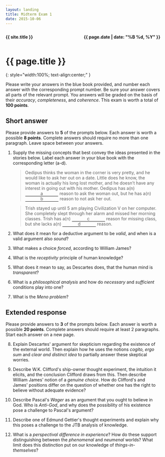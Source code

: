 ```yaml
---
layout: landing
title: Midterm Exam 1
date: 2015-10-06
---
```


<div class="wrap" markdown="1">

<div style="float:right;"><p><strong>{{ page.date | date: "%B %d, %Y" }}</strong></p></div>
<div style="float:left;"><p><strong>{{ site.title }}</strong></p></div>
<div style="clear:both;"></div>

# {{ page.title }}
{: style="width:100%; text-align:center;" }

Please write your answers in the blue book provided, and number each answer with the corresponding prompt number. Be sure your answer covers all parts of the relevant prompt. You answers will be graded on the basis of their *accuracy*, *completeness*, and *coherence*. This exam is worth a total of **100 points**.

## Short answer

Please provide answers to **5** of the prompts below. Each answer is worth a possible **8 points**. Complete answers should require no more than one paragraph. Leave space between your answers.

1. Supply the missing concepts that best convey the ideas presented in the stories below. Label each answer in your blue book with the corresponding letter (a-d).

    > Oedipus thinks the woman in the corner is very pretty, and he would like to ask her out on a date. Little does he know, the woman is actually his long lost mother, and he doesn’t have any interest in going out with his mother. Oedipus has a(n) <span style="border-bottom: 1px solid #000; padding: 0 50px;">a</span> reason to ask the woman out, but he has a(n) <span style="border-bottom: 1px solid #000; padding: 0 50px;">b</span> reason to not ask her out.

    > Trish stayed up until 5 am playing Civilization V on her computer. She completely slept through her alarm and missed her morning classes. Trish has a(n) <span style="border-bottom: 1px solid #000; padding: 0 50px;">c</span> reason for missing class, but she lacks a(n) <span style="border-bottom: 1px solid #000; padding: 0 50px;">d</span> reason.

2. What does it mean for a deductive argument to be *valid*, and when is a valid argument also *sound*?

3. What makes a choice *forced*, according to William James?

4. What is the *receptivity* principle of human knowledge?

5. What does it mean to say, as Descartes does, that the human mind is *transparent*?

6. What is a *philosophical analysis* and how do *necessary* and *sufficient* conditions play into one?

7. What is the *Meno problem*?

## Extended response

Please provide answers to **3** of the prompts below. Each answer is worth a possible **20 points**. Complete answers should require at least 2 paragraphs. Start each answer on a new page.

8. Explain Descartes' argument for skepticism regarding the existence of the external world. Then explain how he uses the notions *cogito, ergo sum* and *clear and distinct idea* to partially answer these skeptical worries.

9. Describe W.K. Clifford's ship-owner thought experiment, the intuition it elicits, and the conclusion Clifford draws from this. Then describe William James' notion of a *genuine choice*. How do Clifford's and James' positions differ on the question of whether one has the right to believe without adequate evidence?

10. Describe Pascal's *Wager* as an argument that you ought to believe in God. Who is *Anti-God*, and why does the possibility of his existence pose a challenge to Pascal's argument?

11. Describe one of Edmund Gettier's thought experiments and explain why this poses a challenge to the JTB analysis of knowledge.

12. What is a *perspectival difference in experience*? How do these support distinguishing between the *phenomenal* and *neumenal* worlds? What limit does this distinction put on our knowledge of *things-in-themselves*?

</div>

<script>
  $(window).load( function() {

    $('body').css('display','none');

    var getin = prompt("Password required:","");

    if (getin=="twasbrillig") {
      $('body').css('display','block');
    }
    else {
      location.href='nope.html';
    } 
  });
</script>
